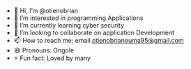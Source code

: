 - 👋 Hi, I’m @otienobrian
- 👀 I’m interested in programming Applications
- 🌱 I’m currently learning cyber security
- 💞️ I’m looking to collaborate on application Development
- 📫 How to reach me; email otienobrianouma95@gmail.com
- 😄 Pronouns: Ongole
- ⚡ Fun fact: Loved by many

<!---
otienobrianouma/otienobrian is a ✨ special ✨ repository because its `README.md` (this file) appears on your GitHub profile.
You can click the Preview link to take a look at your changes.
--->
